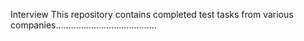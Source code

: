 Interview
This repository contains completed test tasks from various companies........................................

